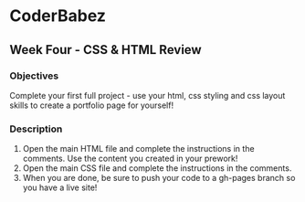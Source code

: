 # CoderBabez

##  Week Four - CSS & HTML Review

### Objectives
Complete your first full project - use your html, css styling and css layout skills to create a portfolio page for yourself!

### Description
1. Open the main HTML file and complete the instructions in the comments. Use the content you created in your prework!
2. Open the main CSS file and complete the instructions in the comments.
3. When you are done, be sure to push your code to a gh-pages branch so you have a live site!
